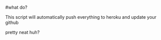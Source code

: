 #what do?

This script will automatically push everything to heroku and update your github

pretty neat huh?
